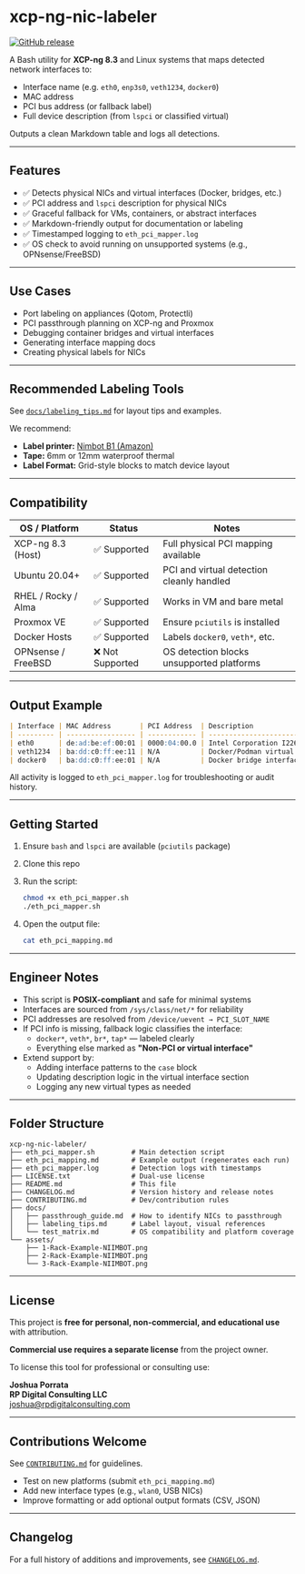 <!--
Title: xcp-ng-nic-labeler
Description: Map and document physical and virtual network interfaces with PCI, MAC, and device info.
Tags: xcp-ng, networking, bash, pci, passthrough, markdown, docker, homelab, virtualization, sysadmin
-->

# xcp-ng-nic-labeler

[![GitHub release](https://img.shields.io/github/v/release/geekonamotorcycle/xcp-ng-nic-labeler)](https://github.com/geekonamotorcycle/xcp-ng-nic-labeler/releases)

A Bash utility for **XCP-ng 8.3** and Linux systems that maps detected network interfaces to:

- Interface name (e.g. `eth0`, `enp3s0`, `veth1234`, `docker0`)
- MAC address
- PCI bus address (or fallback label)
- Full device description (from `lspci` or classified virtual)

Outputs a clean Markdown table and logs all detections.

---

## Features

- ✅ Detects physical NICs and virtual interfaces (Docker, bridges, etc.)
- ✅ PCI address and `lspci` description for physical NICs
- ✅ Graceful fallback for VMs, containers, or abstract interfaces
- ✅ Markdown-friendly output for documentation or labeling
- ✅ Timestamped logging to `eth_pci_mapper.log`
- ✅ OS check to avoid running on unsupported systems (e.g., OPNsense/FreeBSD)

---

## Use Cases

- Port labeling on appliances (Qotom, Protectli)
- PCI passthrough planning on XCP-ng and Proxmox
- Debugging container bridges and virtual interfaces
- Generating interface mapping docs
- Creating physical labels for NICs

---

## Recommended Labeling Tools

See [`docs/labeling_tips.md`](docs/labeling_tips.md) for layout tips and examples.

We recommend:

- **Label printer:** [Nimbot B1 (Amazon)](https://amzn.to/3RpxfwQ)
- **Tape:** 6mm or 12mm waterproof thermal
- **Label Format:** Grid-style blocks to match device layout

---

## Compatibility

| OS / Platform       | Status           | Notes                                     |
| ------------------- | ---------------- | ----------------------------------------- |
| XCP-ng 8.3 (Host)   | ✅ Supported     | Full physical PCI mapping available       |
| Ubuntu 20.04+       | ✅ Supported     | PCI and virtual detection cleanly handled |
| RHEL / Rocky / Alma | ✅ Supported     | Works in VM and bare metal                |
| Proxmox VE          | ✅ Supported     | Ensure `pciutils` is installed            |
| Docker Hosts        | ✅ Supported     | Labels `docker0`, `veth*`, etc.           |
| OPNsense / FreeBSD  | ❌ Not Supported | OS detection blocks unsupported platforms |

---

## Output Example

```markdown
| Interface | MAC Address       | PCI Address  | Description                     |
| --------- | ----------------- | ------------ | ------------------------------- |
| eth0      | de:ad:be:ef:00:01 | 0000:04:00.0 | Intel Corporation I226-V        |
| veth1234  | ba:dd:c0:ff:ee:11 | N/A          | Docker/Podman virtual interface |
| docker0   | ba:dd:c0:ff:ee:01 | N/A          | Docker bridge interface         |
```

All activity is logged to `eth_pci_mapper.log` for troubleshooting or audit history.

---

## Getting Started

1. Ensure `bash` and `lspci` are available (`pciutils` package)
2. Clone this repo
3. Run the script:

    ```bash
    chmod +x eth_pci_mapper.sh
    ./eth_pci_mapper.sh
    ```

4. Open the output file:

    ```bash
    cat eth_pci_mapping.md
    ```

---

## Engineer Notes

- This script is **POSIX-compliant** and safe for minimal systems
- Interfaces are sourced from `/sys/class/net/*` for reliability
- PCI addresses are resolved from `/device/uevent → PCI_SLOT_NAME`
- If PCI info is missing, fallback logic classifies the interface:
  - `docker*`, `veth*`, `br*`, `tap*` — labeled clearly
  - Everything else marked as **"Non-PCI or virtual interface"**
- Extend support by:
  - Adding interface patterns to the `case` block
  - Updating description logic in the virtual interface section
  - Logging any new virtual types as needed

---

## Folder Structure

```text
xcp-ng-nic-labeler/
├── eth_pci_mapper.sh         # Main detection script
├── eth_pci_mapping.md        # Example output (regenerates each run)
├── eth_pci_mapper.log        # Detection logs with timestamps
├── LICENSE.txt               # Dual-use license
├── README.md                 # This file
├── CHANGELOG.md              # Version history and release notes
├── CONTRIBUTING.md           # Dev/contribution rules
├── docs/
│   ├── passthrough_guide.md  # How to identify NICs to passthrough
│   ├── labeling_tips.md      # Label layout, visual references
│   └── test_matrix.md        # OS compatibility and platform coverage
└── assets/
    ├── 1-Rack-Example-NIIMBOT.png
    ├── 2-Rack-Example-NIIMBOT.png
    └── 3-Rack-Example-NIIMBOT.png
```

---

## License

This project is **free for personal, non-commercial, and educational use** with attribution.

**Commercial use requires a separate license** from the project owner.

To license this tool for professional or consulting use:

**Joshua Porrata**  
**RP Digital Consulting LLC**  
[joshua@rpdigitalconsulting.com](mailto:joshua@rpdigitalconsulting.com)

---

## Contributions Welcome

See [`CONTRIBUTING.md`](CONTRIBUTING.md) for guidelines.

- Test on new platforms (submit `eth_pci_mapping.md`)
- Add new interface types (e.g., `wlan0`, USB NICs)
- Improve formatting or add optional output formats (CSV, JSON)

---

## Changelog

For a full history of additions and improvements, see [`CHANGELOG.md`](CHANGELOG.md).
